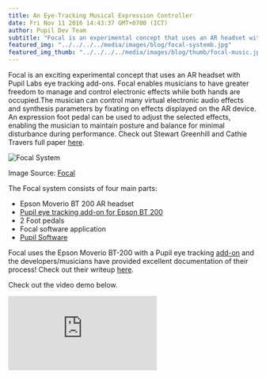 ```yaml
--- 
title: An Eye-Tracking Musical Expression Controller
date: Fri Nov 11 2016 14:43:37 GMT+0700 (ICT) 
author: Pupil Dev Team 
subtitle: "Focal is an experimental concept that uses an AR headset with Pupil Labs eye tracking add-ons..."
featured_img: "../../../../media/images/blog/focal-systemb.jpg"
featured_img_thumb: "../../../../media/images/blog/thumb/focal-music.jpg"
---
```


Focal is an exciting experimental concept that uses an AR headset with Pupil Labs eye tracking add-ons. Focal enables musicians to have greater freedom to manage and control electronic effects while both hands are occupied.The musician can control many virtual electronic audio effects and synthesis parameters by fixating on effects displayed on the AR device. An expression foot pedal can be used to adjust the selected effects, enabling the musician to maintain posture and balance for minimal disturbance during performance. Check out Stewart Greenhill and Cathie Travers full paper [here](http://stewartgreenhill.com/documents/FocalEyeTrackingMusicalExpressionController-NIME2016.pdf).

<div class="Grid Grid--center Grid--justifyCenter">
	<img class=".Feature-image--capturePlayerIcons
	" src="../../../../media/images/blog/focal-system.jpg" class='Feature-image u-padBottom--1' alt="Focal System">
</div>

Image Source: [Focal](http://stewartgreenhill.com/articles/focal/)

The Focal system consists of four main parts:

- Epson Moverio BT 200 AR headset
- [Pupil eye tracking add-on for Epson BT 200](https://pupil-labs.com/store/#vr-ar)
- 2 Foot pedals
- Focal software application
- [Pupil Software](https://github.com/pupil-labs/pupil/releases/latest)

Focal uses the Epson Moverio BT-200 with a Pupil eye tracking [add-on](https://pupil-labs.com/store/#vr-ar) and the developers/musicians have provided excellent documentation of their process! Check out their writeup [here](http://stewartgreenhill.com/articles/focal/).

Check out the video demo below.

<div class="Feature-video-container-16by9">
	<iframe class="Feature-video" src="https://www.youtube.com/embed/Vm3TwVXa2ns?rel=0" frameborder="0" allowfullscreen></iframe>
</div>